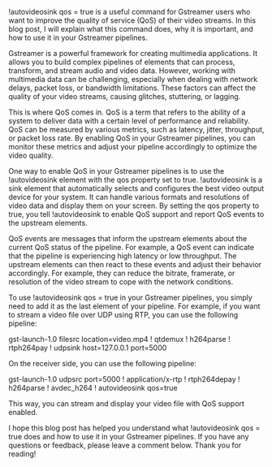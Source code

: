 !autovideosink qos = true is a useful command for Gstreamer users who want to improve the quality of service (QoS) of their video streams. In this blog post, I will explain what this command does, why it is important, and how to use it in your Gstreamer pipelines.

Gstreamer is a powerful framework for creating multimedia applications. It allows you to build complex pipelines of elements that can process, transform, and stream audio and video data. However, working with multimedia data can be challenging, especially when dealing with network delays, packet loss, or bandwidth limitations. These factors can affect the quality of your video streams, causing glitches, stuttering, or lagging.

This is where QoS comes in. QoS is a term that refers to the ability of a system to deliver data with a certain level of performance and reliability. QoS can be measured by various metrics, such as latency, jitter, throughput, or packet loss rate. By enabling QoS in your Gstreamer pipelines, you can monitor these metrics and adjust your pipeline accordingly to optimize the video quality.

One way to enable QoS in your Gstreamer pipelines is to use the !autovideosink element with the qos property set to true. !autovideosink is a sink element that automatically selects and configures the best video output device for your system. It can handle various formats and resolutions of video data and display them on your screen. By setting the qos property to true, you tell !autovideosink to enable QoS support and report QoS events to the upstream elements.

QoS events are messages that inform the upstream elements about the current QoS status of the pipeline. For example, a QoS event can indicate that the pipeline is experiencing high latency or low throughput. The upstream elements can then react to these events and adjust their behavior accordingly. For example, they can reduce the bitrate, framerate, or resolution of the video stream to cope with the network conditions.

To use !autovideosink qos = true in your Gstreamer pipelines, you simply need to add it as the last element of your pipeline. For example, if you want to stream a video file over UDP using RTP, you can use the following pipeline:

gst-launch-1.0 filesrc location=video.mp4 ! qtdemux ! h264parse ! rtph264pay ! udpsink host=127.0.0.1 port=5000

On the receiver side, you can use the following pipeline:

gst-launch-1.0 udpsrc port=5000 ! application/x-rtp ! rtph264depay ! h264parse ! avdec_h264 ! autovideosink qos=true

This way, you can stream and display your video file with QoS support enabled.

I hope this blog post has helped you understand what !autovideosink qos = true does and how to use it in your Gstreamer pipelines. If you have any questions or feedback, please leave a comment below. Thank you for reading!